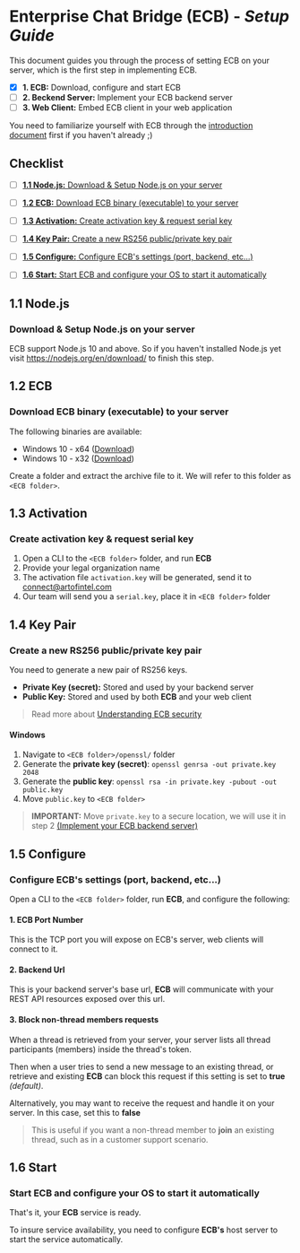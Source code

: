 
#  Enterprise Chat Bridge (ECB) - <em>Setup Guide</em>

This document guides you through the process of setting ECB on your server, which is the first step in implementing ECB.

- [x]  **1. ECB:** Download, configure and start ECB 
- [ ]  **2. Beckend Server:** Implement your ECB backend server
- [ ]  **3. Web Client:** Embed ECB client in your web application

You need to familiarize yourself with ECB through the [introduction document](URLLL) first if you haven't already ;) 

## Checklist
- [ ]  [**1.1 Node.js:** Download & Setup Node.js on your server](#1-1)
- [ ]  [**1.2 ECB:** Download ECB binary (executable) to your server](#1-2)
- [ ]  [**1.3 Activation:** Create activation key & request serial key](#1-3)
- [ ]  [**1.4 Key Pair:** Create a new RS256 public/private key pair](#1-4)
- [ ]  [**1.5 Configure:** Configure ECB's settings (port, backend, etc...)](#1-5)
- [ ]  [**1.6 Start:** Start ECB and configure your OS to start it automatically](#1-6)


## 1.1 Node.js <a id="1-1"></a>
### Download & Setup Node.js on your server
ECB support Node.js 10 and above. So if you haven't installed Node.js yet visit https://nodejs.org/en/download/ to finish this step.

## 1.2 ECB <a id="1-2"></a>
### Download ECB binary (executable) to your server
The following binaries are available:
- Windows 10 - x64 ([Download](link...))
- Windows 10 - x32 ([Download](link...))

Create a folder and extract the archive file to it. We will refer to this folder as `<ECB folder>`.
  
## 1.3 Activation <a id="1-3"></a>
### Create activation key & request serial key
1. Open a CLI to the `<ECB folder>` folder, and run **ECB** 
2. Provide your legal organization name
3. The activation file `activation.key` will be generated, send it to connect@artofintel.com 
4. Our team will send you a `serial.key`, place it in `<ECB folder>` folder 
 


## 1.4 Key Pair <a id="1-4"></a>
### Create a new RS256 public/private key pair

You need to generate a new pair of RS256 keys.
- **Private Key (secret):** Stored and used by your backend server
- **Public Key:** Stored and used by both **ECB** and your web client

> Read more about [Understanding ECB security](ECB-SECURITY.md) 

#### Windows
1. Navigate to `<ECB folder>/openssl/` folder
2. Generate the **private key (secret)**: 
`openssl genrsa -out private.key 2048`
3. Generate the **public key**:
`openssl rsa -in private.key -pubout -out public.key`
4. Move `public.key` to `<ECB folder>`

>  **IMPORTANT:**
> Move `private.key` to a secure location, we will use it in step 2 [(Implement your ECB backend server)](link...)

## 1.5 Configure <a id="1-5"></a>
### Configure ECB's settings (port, backend, etc...)
Open a CLI to the `<ECB folder>` folder, run **ECB**, and configure the following:
 
#### 1. ECB Port Number
This is the TCP port you will expose on ECB's server, web clients will connect to it.
 
#### 2. Backend Url
This is your backend server's base url, **ECB** will communicate with your REST API resources exposed over this url.

#### 3. Block non-thread members requests
When a thread is retrieved from your server, your server lists all thread participants (members) inside the thread's token.

Then when a user tries to send a new message to an existing thread, or retrieve and existing **ECB** can block this request if this setting is set to **true** *(default)*. 

Alternatively, you may want to receive the request and handle it on your server. In this case, set this to **false**

> This is useful if you want a non-thread member to **join** an existing thread, such as in a customer support scenario.    	
 

## 1.6 Start <a id="1-6"></a>
### Start ECB and configure your OS to start it automatically

That's it, your **ECB** service is ready. 

To insure service availability, you need to configure **ECB's** host server to start the service automatically.  